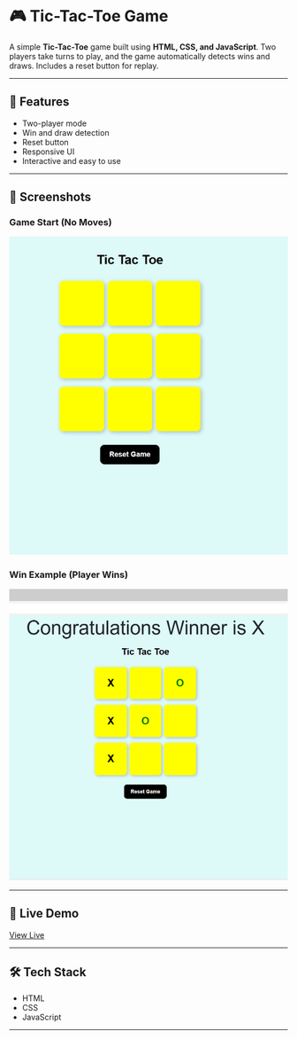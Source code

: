 # 🎮 Tic-Tac-Toe Game

A simple **Tic-Tac-Toe** game built using **HTML, CSS, and JavaScript**. Two players take turns to play, and the game automatically detects wins and draws. Includes a reset button for replay.

---

## 🧠 Features

- Two-player mode  
- Win and draw detection  
- Reset button  
- Responsive UI  
- Interactive and easy to use

---

## 📸 Screenshots
### Game Start (No Moves)
![Game Start](Game%20Start.png)

### Win Example (Player Wins)
![Win Example](Win%20Example.png)

---

## 🔗 Live Demo

[View Live](https://your-username.github.io/tic-tac-toe/)  
 

---

## 🛠️ Tech Stack

- HTML  
- CSS  
- JavaScript

---

 
